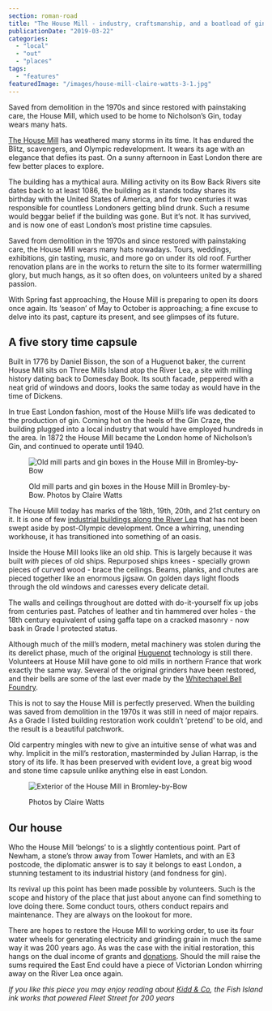 ```yaml
---
section: roman-road
title: "The House Mill - industry, craftsmanship, and a boatload of gin"
publicationDate: "2019-03-22"
categories: 
  - "local"
  - "out"
  - "places"
tags: 
  - "features"
featuredImage: "/images/house-mill-claire-watts-3-1.jpg"
---
```


Saved from demolition in the 1970s and since restored with painstaking care, the House Mill, which used to be home to Nicholson’s Gin, today wears many hats.

[The House Mill](https://www.housemill.org.uk/) has weathered many storms in its time. It has endured the Blitz, scavengers, and Olympic redevelopment. It wears its age with an elegance that defies its past. On a sunny afternoon in East London there are few better places to explore.

The building has a mythical aura. Milling activity on its Bow Back Rivers site dates back to at least 1086, the building as it stands today shares its birthday with the United States of America, and for two centuries it was responsible for countless Londoners getting blind drunk. Such a resume would beggar belief if the building was gone. But it’s not. It has survived, and is now one of east London’s most pristine time capsules.

Saved from demolition in the 1970s and since restored with painstaking care, the House Mill wears many hats nowadays. Tours, weddings, exhibitions, gin tasting, music, and more go on under its old roof. Further renovation plans are in the works to return the site to its former watermilling glory, but much hangs, as it so often does, on volunteers united by a shared passion.

With Spring fast approaching, the House Mill is preparing to open its doors once again. Its ‘season’ of May to October is approaching; a fine excuse to delve into its past, capture its present, and see glimpses of its future.

## A five story time capsule

Built in 1776 by Daniel Bisson, the son of a Huguenot baker, the current House Mill sits on Three Mills Island atop the River Lea, a site with milling history dating back to Domesday Book. Its south facade, peppered with a neat grid of windows and doors, looks the same today as would have in the time of Dickens.

In true East London fashion, most of the House Mill’s life was dedicated to the production of gin. Coming hot on the heels of the Gin Craze, the building plugged into a local industry that would have employed hundreds in the area. In 1872 the House Mill became the London home of Nicholson’s Gin, and continued to operate until 1940.

<figure>

![Old mill parts and gin boxes in the House Mill in Bromley-by-Bow](/images/house-mill-claire-watts-6-1024x683.jpg)

<figcaption>

Old mill parts and gin boxes in the House Mill in Bromley-by-Bow. Photos by Claire Watts

</figcaption>

</figure>

The House Mill today has marks of the 18th, 19th, 20th, and 21st century on it. It is one of few [industrial buildings along the River Lea](https://romanroadlondon.com/kidd-and-co-ink-works-fish-island/) that has not been swept aside by post-Olympic development. Once a whirring, unending workhouse, it has transitioned into something of an oasis.

Inside the House Mill looks like an old ship. This is largely because it was built _with_ pieces of old ships. Repurposed ships knees - specially grown pieces of curved wood - brace the ceilings. Beams, planks, and chutes are pieced together like an enormous jigsaw. On golden days light floods through the old windows and caresses every delicate detail.

The walls and ceilings throughout are dotted with do-it-yourself fix up jobs from centuries past. Patches of leather and tin hammered over holes - the 18th century equivalent of using gaffa tape on a cracked masonry - now bask in Grade I protected status.

Although much of the mill’s modern, metal machinery was stolen during the its derelict phase, much of the original [Huguenot](https://romanroadlondon.com/the-story-of-the-huguenots-joyce-hampton-book-review/) technology is still there. Volunteers at House Mill have gone to old mills in northern France that work exactly the same way. Several of the original grinders have been restored, and their bells are some of the last ever made by the [Whitechapel Bell Foundry](https://romanroadlondon.com/save-whitechapel-bell-foundry/).

This is not to say the House Mill is perfectly preserved. When the building was saved from demolition in the 1970s it was still in need of major repairs. As a Grade I listed building restoration work couldn’t ‘pretend’ to be old, and the result is a beautiful patchwork.

Old carpentry mingles with new to give an intuitive sense of what was and why. Implicit in the mill’s restoration, masterminded by Julian Harrap, is the story of its life. It has been preserved with evident love, a great big wood and stone time capsule unlike anything else in east London.

<figure>

![Exterior of the House Mill in Bromley-by-Bow](/images/house-mill-claire-watts-14-1024x683.jpg)

<figcaption>

Photos by Claire Watts

</figcaption>

</figure>

## Our house

Who the House Mill ‘belongs’ to is a slightly contentious point. Part of Newham, a stone’s throw away from Tower Hamlets, and with an E3 postcode, the diplomatic answer is to say it belongs to east London, a stunning testament to its industrial history (and fondness for gin).

Its revival up this point has been made possible by volunteers. Such is the scope and history of the place that just about anyone can find something to love doing there. Some conduct tours, others conduct repairs and maintenance. They are always on the lookout for more.

There are hopes to restore the House Mill to working order, to use its four water wheels for generating electricity and grinding grain in much the same way it was 200 years ago. As was the case with the initial restoration, this hangs on the dual income of grants and [donations](https://www.justgiving.com/thehousemill). Should the mill raise the sums required the East End could have a piece of Victorian London whirring away on the River Lea once again.

_If you like this piece you may enjoy reading about [Kidd & Co](https://romanroadlondon.com/kidd-and-co-ink-works-fish-island/), the Fish Island ink works that powered Fleet Street for 200 years_

